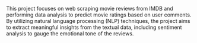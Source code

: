 This project focuses on web scraping movie reviews from IMDB and performing data analysis to predict movie ratings based on user comments. 
By utilizing natural language processing (NLP) techniques, the project aims to extract meaningful insights from the textual data, 
including sentiment analysis to gauge the emotional tone of the reviews.
